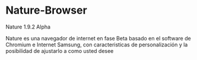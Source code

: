 # Nature-Browser

Nature 1.9.2 Alpha

Nature es una navegador de internet en fase Beta basado en el software de Chromium e Internet Samsung, con caracteristicas de personalización y la posibilidad de ajustarlo a como usted desee
